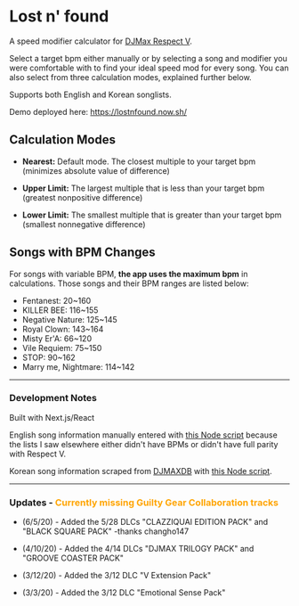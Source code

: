 # Lost n' found
A speed modifier calculator for [DJMax Respect V](https://store.steampowered.com/app/960170/DJMAX_RESPECT_V/). 

Select a target bpm either manually or by selecting a song and modifier you were comfortable with to find your ideal speed mod for every song. You can also select from three calculation modes, explained further below.

Supports both English and Korean songlists.  
  
Demo deployed here: https://lostnfound.now.sh/

## Calculation Modes
- <strong>Nearest:</strong> Default mode. The closest multiple to your target bpm  
(minimizes absolute value of difference)  

- <strong>Upper Limit:</strong> The largest multiple that is less than your target bpm  
(greatest nonpositive difference)  

- <strong>Lower Limit:</strong> The smallest multiple that is greater than your target bpm  
(smallest nonnegative difference)

## Songs with BPM Changes
For songs with variable BPM, __the app uses the maximum bpm__ in calculations. Those songs and their BPM ranges are listed below:
- Fentanest: 20~160
- KILLER BEE: 116~155
- Negative Nature: 125~145
- Royal Clown: 143~164
- Misty Er'A: 66~120
- Vile Requiem: 75~150
- STOP: 90~162
- Marry me, Nightmare: 114~142

---

### Development Notes
Built with Next.js/React  

English song information manually entered with [this Node script](https://github.com/smilevideo/lostnfound/blob/master/songs/inputSongsEN.js) because the lists I saw elsewhere either didn't have BPMs or didn't have full parity with Respect V.

Korean song information scraped from [DJMAXDB](https://djmaxdb.com/4B/) with [this Node script](https://github.com/smilevideo/lostnfound/blob/master/songs/scrapeSongsKR.js).  

--- 
### Updates - <span style="color: orange">Currently missing Guilty Gear Collaboration tracks</span>
- (6/5/20) -  Added the 5/28 DLCs "CLAZZIQUAI EDITION PACK" and "BLACK SQUARE PACK" -thanks changho147

- (4/10/20) - Added the 4/14 DLCs "DJMAX TRILOGY PACK" and "GROOVE COASTER PACK"

- (3/12/20) - Added the 3/12 DLC "V Extension Pack"

- (3/3/20) - Added the 3/12 DLC "Emotional Sense Pack"

